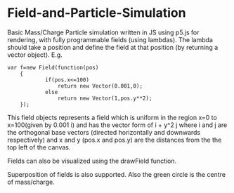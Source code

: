 # Field-and-Particle-Simulation

Basic Mass/Charge Particle simulation written in JS using p5.js for rendering, with fully programmable fields (using lambdas).
The lambda should take a position and define the field at that position (by returning a vector object).
E.g.

```
var f=new Field(function(pos)
	{
			if(pos.x<=100)
				return new Vector(0.001,0);
			else
				return new Vector(1,pos.y**2);
	});
```

This field objects represents a field which is uniform in the region x=0 to x=100(given by 0.001 i) and has the vector form of i + y^2 j 
where i and j are the orthogonal base vectors (directed horizontally and downwards respectively) and x and y (pos.x and pos.y) are the distances 
from the the top left of the canvas.

Fields can also be visualized using the drawField function.

Superposition of fields is also supported.
Also the green circle is the centre of mass/charge.

